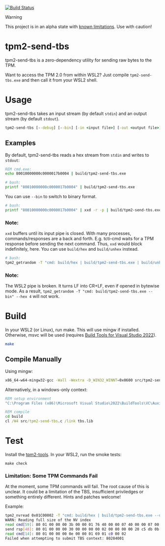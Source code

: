 [![Build Status](https://github.com/tpm2-software/tpm2-send-tbs/workflows/CI/badge.svg)](https://github.com/tpm2-software/tpm2-send-tbs/actions)

> [!WARNING]
> This project is in an alpha state with [known limitations](#limitation-some-tpm-commands-fail). Use with caution!

# tpm2-send-tbs

tpm2-send-tbs is a zero-dependency utility for sending raw bytes to the TPM.

Want to access the TPM 2.0 from within WSL2? Just compile `tpm2-send-tbs.exe` and then call it from your WSL2 shell.


# Usage

tpm2-send-tbs takes an input stream (by default `stdin`) and an output stream (by default `stdout`).

```cmd
tpm2-send-tbs [--debug] [--bin] [-in <input file>] [-out <output file>]
```

## Examples

By default, tpm2-send-tbs reads a hex stream from `stdin` and writes to `stdout`:

```cmd
REM cmd.exe:
echo 80010000000c0000017b0004 | build/tpm2-send-tbs.exe
```

```bash
# bash:
printf "80010000000c0000017b0004" | build/tpm2-send-tbs.exe
```

You can use `--bin` to switch to binary format.

```bash
# bash:
printf "80010000000c0000017b0004" | xxd -r -p | build/tpm2-send-tbs.exe --bin | xxd -p
```

### Note:

`xxd` buffers until its input pipe is closed. With many processes, commands/responses are a back and forth. E.g. tcti-cmd waits for a TPM response before sending the next command.  Thus, `xxd` would block indefinitely, here. You can use `build/hex` and `build/unhex` instead.

```bash
# bash:
tpm2_getrandom -T "cmd: build/hex | build/tpm2-send-tbs.exe | build/unhex" --hex 4
```

### Note:

The WSL2 pipe is broken. It turns LF into CR+LF, even if opened in bytewise mode. As a result, `tpm2_getrandom -T "cmd: build/tpm2-send-tbs.exe --bin" --hex 4` will not work.

# Build

In your WSL2 (or Linux), run make. This will use mingw if installed. Otherwise, msvc will be used (requires [Build Tools for Visual Studio 2022](https://visualstudio.microsoft.com/downloads/#build-tools-for-visual-studio-2022)).

```bash
make
```

## Compile Manually

Using mingw:
```bash
x86_64-w64-mingw32-gcc -Wall -Wextra -D_WIN32_WINNT=0x0600 src/tpm2-send-tbs.c -o tpm2-send-tbs.exe -L /mnt/c/Program\ Files\ \(x86\)/Windows\ Kits/10/Lib/*/um/x64 -l:tbs.lib
```

Alternatively, in a windows-only context:

```cmd
REM setup environment
"C:\Program Files (x86)\Microsoft Visual Studio\2022\BuildTools\VC\Auxiliary\Build\vcvars32.bat"

REM compile
cd build
cl /W4 src/tpm2-send-tbs.c /link tbs.lib
```

# Test

Install the [tpm2-tools](https://github.com/tpm2-software/tpm2-tools). In your WSL2, run the smoke tests:

```
make check
```

### Limitation: Some TPM Commands Fail

At the moment, some TPM commands will fail. The root cause of this is unclear. It could be a limitation of the TBS, insufficient priviledges or something entirely different. Hints and patches welcome!

Example:

```bash
tpm2_nvread 0x01C00002 -T "cmd: build/hex | build/tpm2-send-tbs.exe --debug | build/unhex"
WARN: Reading full size of the NV index
read cmd[59]: 80 01 00 00 00 3b 00 00 01 76 40 00 00 07 40 00 00 07 00 20 4f 83 b6 b9 fa 2d d2 e2 30 c8 a5 ce 6d 62 ee 9b 94 45 5e 69 47 a4 52 7f 79 39 15 2c 2f e7 b5 7b 00 00 00 00 10 00 0b
send rsp[48]: 80 01 00 00 00 30 00 00 00 00 02 00 00 00 00 20 c5 db 0b a8 b1 c7 03 45 76 d2 37 1b fd dd f1 ef f9 fc 1d b8 ea 5f 57 46 90 f1 6e e6 25 16 f7 38
read cmd[14]: 80 01 00 00 00 0e 00 00 01 69 01 c0 00 02
Failed when attempting to submit TBS context: 80284001
```
